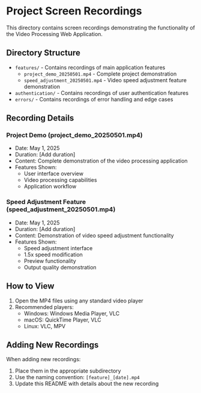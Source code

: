 # Project Screen Recordings

This directory contains screen recordings demonstrating the functionality of the Video Processing Web Application.

## Directory Structure

- `features/` - Contains recordings of main application features
  - `project_demo_20250501.mp4` - Complete project demonstration
  - `speed_adjustment_20250501.mp4` - Video speed adjustment feature demonstration
- `authentication/` - Contains recordings of user authentication features
- `errors/` - Contains recordings of error handling and edge cases

## Recording Details

### Project Demo (project_demo_20250501.mp4)
- Date: May 1, 2025
- Duration: [Add duration]
- Content: Complete demonstration of the video processing application
- Features Shown:
  - User interface overview
  - Video processing capabilities
  - Application workflow

### Speed Adjustment Feature (speed_adjustment_20250501.mp4)
- Date: May 1, 2025
- Duration: [Add duration]
- Content: Demonstration of video speed adjustment functionality
- Features Shown:
  - Speed adjustment interface
  - 1.5x speed modification
  - Preview functionality
  - Output quality demonstration

## How to View

1. Open the MP4 files using any standard video player
2. Recommended players:
   - Windows: Windows Media Player, VLC
   - macOS: QuickTime Player, VLC
   - Linux: VLC, MPV

## Adding New Recordings

When adding new recordings:
1. Place them in the appropriate subdirectory
2. Use the naming convention: `[feature]_[date].mp4`
3. Update this README with details about the new recording 